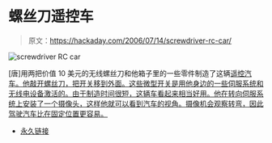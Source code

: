 # 螺丝刀遥控车

> 原文：<https://hackaday.com/2006/07/14/screwdriver-rc-car/>

![screwdriver RC car](img/6fcdfdf0b59a803034e00fbf2a2c7626.png)

[唐]用两把价值 10 美元的无线螺丝刀和他箱子里的一些零件制造了这辆[遥控汽车。他敲开螺丝刀，把开关移到外面。这些微型开关是用他身边的一些伺服系统和无线电设备激活的。由于制造时间很短，这辆车看起来相当好用。他在转向伺服系统上安装了一个摄像头，这样他就可以看到汽车的视角。摄像机会观察转弯，因此驾驶汽车比在固定位置更容易。](http://www.imakeprojects.com/projects/screwdriver-rc-car/)

*   [永久链接](http://www.imakeprojects.com/projects/screwdriver-rc-car/)